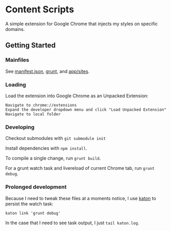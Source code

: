 # Content Scripts

A simple extension for Google Chrome that injects my styles on specific domains.

## Getting Started

### Mainfiles

See [manifest.json](app/manifest.json), [grunt](grunt), and [app/sites](app/sites).

### Loading

Load the extension into Google Chrome as an Unpacked Extension:

~~~
Navigate to chrome://extensions
Expand the developer dropdown menu and click "Load Unpacked Extension"
Navigate to local folder
~~~

### Developing

Checkout submodules with `git submodule init`

Install dependencies with `npm install`.

To compile a single change, run `grunt build`.

For a grunt watch task and livereload of current Chrome tab, run `grunt debug`.

### Prolonged development

Because I need to tweak these files at a moments notice, I use [katon](https://github.com/typicode/katon) to persist the watch task: 

`katon link 'grunt debug'`

In the case that I need to see task output, I just `tail katon.log`.
